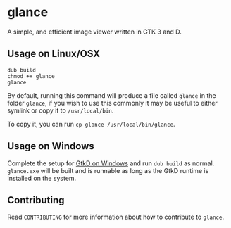 # glance
A simple, and efficient image viewer written in GTK 3 and D.

## Usage on Linux/OSX 
```
dub build
chmod +x glance
glance
```

By default, running this command will produce a file called `glance` in the folder `glance`, if you wish to use this commonly it may be useful to either symlink or copy it to `/usr/local/bin`.

To copy it, you can run `cp glance /usr/local/bin/glance`.

## Usage on Windows
Complete the setup for [GtkD on Windows](https://github.com/gtkd-developers/GtkD/wiki/Installing-on-Windows) and run `dub build` as normal. `glance.exe` will be built and is runnable as long as the GtkD runtime is installed on the system.

## Contributing
Read `CONTRIBUTING` for more information about how to contribute to `glance`.